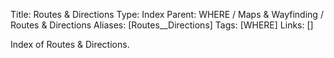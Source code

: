 Title: Routes & Directions
Type: Index
Parent: WHERE / Maps & Wayfinding / Routes & Directions
Aliases: [Routes__Directions]
Tags: [WHERE]
Links: []

Index of Routes & Directions.
